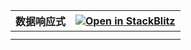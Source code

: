 | 数据响应式   | [![Open in StackBlitz](https://developer.stackblitz.com/img/open_in_stackblitz.svg)](https://stackblitz.com/github/pikaqi-dot/vue_learning/tree/main/Reactive?title=数据响应式)|
| ---- | ---- |
|      |      |
|      |      |





